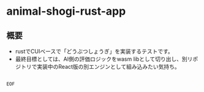 # animal-shogi-rust-app

## 概要

- rustでCUIベースで「どうぶつしょうぎ」を実装するテストです。
- 最終目標としては、AI側の評価ロジックをwasm libとして切り出し、別リポジトリで実装中のReact版の別エンジンとして組み込みたい気持ち。


## 


##

`EOF`